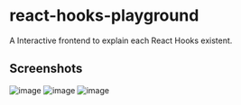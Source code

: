 # react-hooks-playground
A Interactive frontend to explain each React Hooks existent. 


## Screenshots

![image](https://user-images.githubusercontent.com/55673235/146507482-efdadf1a-9045-4caf-8bb2-a97c974964ba.png)
![image](https://user-images.githubusercontent.com/55673235/146507537-913f160b-ed42-4b2a-a7fc-4e3439334dd9.png)
![image](https://user-images.githubusercontent.com/55673235/146507649-1e524ec2-779a-4dba-bc4b-c4a2e952c039.png)
